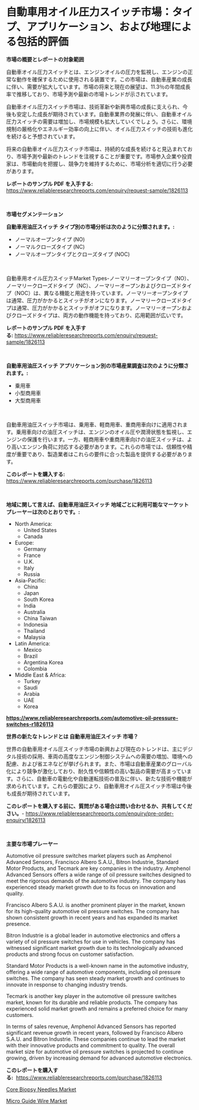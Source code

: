 <p><h1>自動車用オイル圧力スイッチ市場：タイプ、アプリケーション、および地理による包括的評価</h1></p><p><strong>市場の概要とレポートの対象範囲</strong></p>
<p><p>自動車オイル圧力スイッチとは、エンジンオイルの圧力を監視し、エンジンの正常な動作を確保するために使用される装置です。この市場は、自動車産業の成長に伴い、需要が拡大しています。市場の将来と現在の展望は、11.3％の年間成長率で推移しており、市場予測や最新の市場トレンドが示されています。</p><p>自動車オイル圧力スイッチ市場は、技術革新や新興市場の成長に支えられ、今後も安定した成長が期待されています。自動車業界の発展に伴い、自動車オイル圧力スイッチの需要は増加し、市場規模も拡大していくでしょう。さらに、環境規制の厳格化やエネルギー効率の向上に伴い、オイル圧力スイッチの技術も進化を続けると予想されています。</p><p>将来の自動車オイル圧力スイッチ市場は、持続的な成長を続けると見込まれており、市場予測や最新のトレンドを注視することが重要です。市場参入企業や投資家は、市場動向を把握し、競争力を維持するために、市場分析を適切に行う必要があります。</p></p>
<p><strong>レポートのサンプル PDF を入手する:</strong> <a href="https://www.reliableresearchreports.com/enquiry/request-sample/1826113">https://www.reliableresearchreports.com/enquiry/request-sample/1826113</a></p>
<p>&nbsp;</p>
<p><strong>市場セグメンテーション</strong></p>
<p><strong>自動車用油圧スイッチ タイプ別の市場分析は次のように分類されます。:</strong></p>
<p><ul><li>ノーマルオープンタイプ (NO)</li><li>ノーマルクローズタイプ (NC)</li><li>ノーマルオープンタイプとクローズタイプ (NOC)</li></ul></p>
<p>&nbsp;</p>
<p><p>自動車用オイル圧力スイッチMarket Types-ノーマリーオープンタイプ（NO）、ノーマリークローズドタイプ（NC）、ノーマリーオープンおよびクローズドタイプ（NOC）は、異なる機能と用途を持っています。ノーマリーオープンタイプは通常、圧力がかかるとスイッチがオンになります。ノーマリークローズドタイプは通常、圧力がかかるとスイッチがオフになります。ノーマリーオープンおよびクローズドタイプは、両方の動作機能を持っており、応用範囲が広いです。</p></p>
<p><strong>レポートのサンプル PDF を入手する:</strong>&nbsp;<a href="https://www.reliableresearchreports.com/enquiry/request-sample/1826113">https://www.reliableresearchreports.com/enquiry/request-sample/1826113</a></p>
<p>&nbsp;</p>
<p><strong> 自動車用油圧スイッチ アプリケーション別の市場産業調査は次のように分類されます。:</strong></p>
<p><ul><li>乗用車</li><li>小型商用車</li><li>大型商用車</li></ul></p>
<p>&nbsp;</p>
<p><p>自動車用油圧スイッチ市場は、乗用車、軽商用車、重商用車向けに適用されます。乗用車向けの油圧スイッチは、エンジンのオイル圧や潤滑状態を監視し、エンジンの保護を行います。一方、軽商用車や重商用車向けの油圧スイッチは、より高いエンジン負荷に対応する必要があります。これらの市場では、信頼性や精度が重要であり、製造業者はこれらの要件に合った製品を提供する必要があります。</p></p>
<p><strong>このレポートを購入する:</strong>&nbsp; <a href="https://www.reliableresearchreports.com/purchase/1826113">https://www.reliableresearchreports.com/purchase/1826113</a></p>
<p>&nbsp;</p>
<p><strong>地域に関して言えば、自動車用油圧スイッチ 地域ごとに利用可能なマーケットプレーヤーは次のとおりです。:</strong></p>
<p><ul>
    <li>
        North America:
        <ul>
            <li>United States</li>
            <li>Canada</li>
        </ul>
    </li>
    <li>
        Europe:
        <ul>
            <li>Germany</li>
            <li>France</li>
            <li>U.K.</li>
            <li>Italy</li>
            <li>Russia</li>
        </ul>
    </li>
    <li>
        Asia-Pacific:
        <ul>
            <li>China</li>
            <li>Japan</li>
            <li>South Korea</li>
            <li>India</li>
            <li>Australia</li>
            <li>China Taiwan</li>
            <li>Indonesia</li>
            <li>Thailand</li>
            <li>Malaysia</li>
        </ul>
    </li>
    <li>
        Latin America:
        <ul>
            <li>Mexico</li>
            <li>Brazil</li>
            <li>Argentina Korea</li>
            <li>Colombia</li>
        </ul>
    </li>
    <li>
        Middle East & Africa:
        <ul>
            <li>Turkey</li>
            <li>Saudi</li>
            <li>Arabia</li>
            <li>UAE</li>
            <li>Korea</li>
        </ul>
    </li>
    </ul></p>
<p><strong><a href="https://www.reliableresearchreports.com/automotive-oil-pressure-switches-r1826113">https://www.reliableresearchreports.com/automotive-oil-pressure-switches-r1826113</a></strong>&nbsp;</p>
<p><strong>世界の新たなトレンドとは 自動車用油圧スイッチ 市場？</strong></p>
<p><p>世界の自動車用オイル圧スイッチ市場の新興および現在のトレンドは、主にデジタル技術の採用、車両の高度なエンジン制御システムへの需要の増加、環境への配慮、および省エネなどが挙げられます。また、市場は自動車産業のグローバル化により競争が激化しており、耐久性や信頼性の高い製品の需要が高まっています。さらに、自動車の電動化や自動運転技術の普及に伴い、新たな技術や機能が求められています。これらの要因により、自動車用オイル圧スイッチ市場は今後も成長が期待されています。</p></p>
<p><strong>このレポートを購入する前に、質問がある場合は問い合わせるか、共有してください。</strong>- <a href="https://www.reliableresearchreports.com/enquiry/pre-order-enquiry/1826113">https://www.reliableresearchreports.com/enquiry/pre-order-enquiry/1826113</a></p>
<p>&nbsp;</p>
<p><strong>主要な市場プレーヤー</strong></p>
<p><p>Automotive oil pressure switches market players such as Amphenol Advanced Sensors, Francisco Albero S.A.U., Bitron Industrie, Standard Motor Products, and Tecmark are key companies in the industry. Amphenol Advanced Sensors offers a wide range of oil pressure switches designed to meet the rigorous demands of the automotive industry. The company has experienced steady market growth due to its focus on innovation and quality.</p><p>Francisco Albero S.A.U. is another prominent player in the market, known for its high-quality automotive oil pressure switches. The company has shown consistent growth in recent years and has expanded its market presence.</p><p>Bitron Industrie is a global leader in automotive electronics and offers a variety of oil pressure switches for use in vehicles. The company has witnessed significant market growth due to its technologically advanced products and strong focus on customer satisfaction.</p><p>Standard Motor Products is a well-known name in the automotive industry, offering a wide range of automotive components, including oil pressure switches. The company has seen steady market growth and continues to innovate in response to changing industry trends.</p><p>Tecmark is another key player in the automotive oil pressure switches market, known for its durable and reliable products. The company has experienced solid market growth and remains a preferred choice for many customers.</p><p>In terms of sales revenue, Amphenol Advanced Sensors has reported significant revenue growth in recent years, followed by Francisco Albero S.A.U. and Bitron Industrie. These companies continue to lead the market with their innovative products and commitment to quality. The overall market size for automotive oil pressure switches is projected to continue growing, driven by increasing demand for advanced automotive electronics.</p></p>
<p><strong>このレポートを購入する:</strong>&nbsp;&nbsp;<a href="https://www.reliableresearchreports.com/purchase/1826113">https://www.reliableresearchreports.com/purchase/1826113</a></p>
<p><p><a href="https://copper-carbon-84f.notion.site/Core-Biopsy-Needles-Market-Insight-Market-Trends-Growth-Forecasted-from-2024-TO-2031-b83bf0b4714a4580a75e969de47ac986">Core Biopsy Needles Market</a></p><p><a href="https://cedar-agate-3da.notion.site/Micro-Guide-Wire-Market-The-Key-To-Successful-Business-Strategy-Forecast-Till-2031-a3b28b479a164b948ddba4ac748c1518">Micro Guide Wire Market</a></p></p>